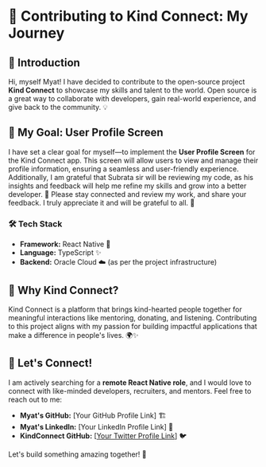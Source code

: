 # 🚀 Contributing to Kind Connect: My Journey

## 📝 Introduction

Hi, myself Myat! I have decided to contribute to the open-source project **Kind Connect** to showcase my skills and talent to the world. Open source is a great way to collaborate with developers, gain real-world experience, and give back to the community. 💡

## 🎯 My Goal: User Profile Screen

I have set a clear goal for myself—to implement the **User Profile Screen** for the Kind Connect app. This screen will allow users to view and manage their profile information, ensuring a seamless and user-friendly experience. Additionally, I am grateful that Subrata sir will be reviewing my code, as his insights and feedback will help me refine my skills and grow into a better developer. 🙌 Please stay connected and review my work, and share your feedback. I truly appreciate it and will be grateful to all. 🤝

### 🛠 Tech Stack
- **Framework:** React Native 📱
- **Language:** TypeScript ✨
- **Backend:** Oracle Cloud ☁️ (as per the project infrastructure)

## 💖 Why Kind Connect?
Kind Connect is a platform that brings kind-hearted people together for meaningful interactions like mentoring, donating, and listening. Contributing to this project aligns with my passion for building impactful applications that make a difference in people's lives. 🌍✨

## 🔗 Let's Connect!
I am actively searching for a **remote React Native role**, and I would love to connect with like-minded developers, recruiters, and mentors. Feel free to reach out to me:

- **Myat's GitHub:** [Your GitHub Profile Link] 🏗
- **Myat's LinkedIn:** [Your LinkedIn Profile Link] 💼
- **KindConnect GitHub:** [[Your Twitter Profile Link](https://github.com/KindConnect)] 🐦

Let's build something amazing together! 🚀
